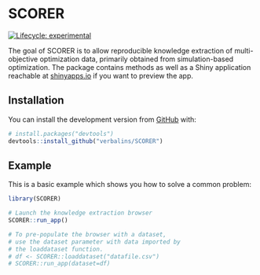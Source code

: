 
<!-- README.md is generated from README.Rmd. Please edit that file -->

# SCORER

<!-- badges: start -->

[![Lifecycle:
experimental](https://img.shields.io/badge/lifecycle-experimental-orange.svg)](https://lifecycle.r-lib.org/articles/stages.html#experimental)
<!-- badges: end -->

The goal of SCORER is to allow reproducible knowledge extraction of
multi-objective optimization data, primarily obtained from
simulation-based optimization. The package contains methods as well as a
Shiny application reachable at
[shinyapps.io](https://verbalins.shinyapps.io/SCORER/) if you want to
preview the app.

## Installation

You can install the development version from
[GitHub](https://github.com/) with:

``` r
# install.packages("devtools")
devtools::install_github("verbalins/SCORER")
```

## Example

This is a basic example which shows you how to solve a common problem:

``` r
library(SCORER)

# Launch the knowledge extraction browser
SCORER::run_app()

# To pre-populate the browser with a dataset, 
# use the dataset parameter with data imported by
# the loaddataset function.
# df <- SCORER::loaddataset("datafile.csv")
# SCORER::run_app(dataset=df)
```
